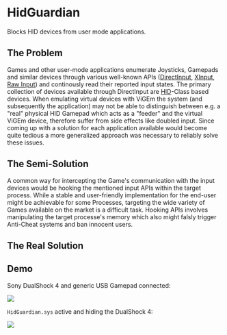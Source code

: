 # HidGuardian
Blocks HID devices from user mode applications.

## The Problem
Games and other user-mode applications enumerate Joysticks, Gamepads and similar devices through various well-known APIs ([DirectInput](https://msdn.microsoft.com/en-us/library/windows/desktop/ee416842(v=vs.85).aspx), [XInput](https://msdn.microsoft.com/en-us/library/windows/desktop/hh405053(v=vs.85).aspx), [Raw Input](https://msdn.microsoft.com/en-us/library/windows/desktop/ms645536(v=vs.85).aspx)) and continously read their reported input states. The primary collection of devices available through DirectInput are [HID](https://en.wikipedia.org/wiki/Human_interface_device)-Class based devices. When emulating virtual devices with ViGEm the system (and subsequently the application) may not be able to distinguish between e.g. a "real" physical HID Gamepad which acts as a "feeder" and the virtual ViGEm device, therefore suffer from side effects like doubled input. Since coming up with a solution for each application available would become quite tedious a more generalized approach was necessary to reliably solve these issues.

## The Semi-Solution
A common way for intercepting the Game's communication with the input devices would be hooking the mentioned input APIs within the target process. While a stable and user-friendly implementation for the end-user might be achievable for some Processes, targeting the wide variety of Games available on the market is a difficult task. Hooking APIs involves manipulating the target processe's memory which also might falsly trigger Anti-Cheat systems and ban innocent users.

## The Real Solution

## Demo
Sony DualShock 4 and generic USB Gamepad connected:

![](http://content.screencast.com/users/Nefarius/folders/Snagit/media/c2d74568-c5fa-427b-a957-dc32dd31da2a/11.18.2016-23.46.png)

`HidGuardian.sys` active and hiding the DualShock 4:

![](http://content.screencast.com/users/Nefarius/folders/Snagit/media/116cc24b-c06b-4dcf-a3b0-759672ba4836/11.18.2016-23.47.png)
